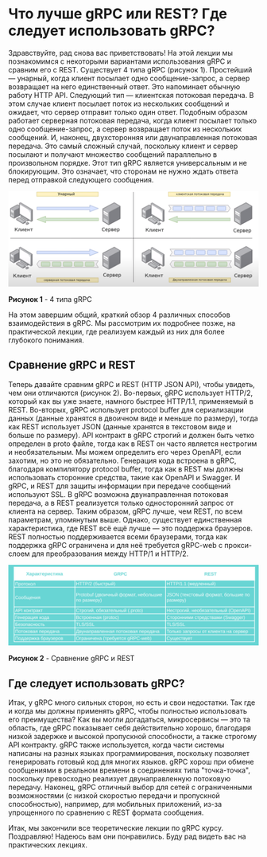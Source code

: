 # Что лучше gRPC или REST? Где следует использовать gRPC?
Здравствуйте, рад снова вас приветствовать! На этой лекции мы познакомимся с 
некоторыми вариантами использования gRPC и сравним его с REST. Существует 4 
типа gRPC (рисунок 1). Простейший — унарный, когда клиент посылает одно 
сообщение-запрос, а сервер возвращает на него единственный ответ. Это 
напоминает обычную работу HTTP API. Следующий тип — клиентская потоковая 
передача. В этом случае клиент посылает поток из нескольких сообщений и 
ожидает, что сервер отправит только один ответ. Подобным образом работает 
серверная потоковая передача, когда клиент посылает только одно 
сообщение-запрос, а сервер возвращает поток из нескольких сообщений. И, 
наконец, двухсторонняя или двунаправленная потоковая передача. Это самый 
сложный случай, поскольку клиент и сервер посылают и получают множество 
сообщений параллельно в произвольном порядке. Этот тип gRPC является 
универсальным и не блокирующим. Это означает, что сторонам не нужно ждать 
ответа перед отправкой следующего сообщения.

![4_types_of_gRPC](images/lecture5/4_types_of_gRPC_rus.png)

**Рисунок 1** - 4 типа gRPC

На этом завершим общий, краткий обзор 4 различных способов взаимодействия в
gRPC. Мы рассмотрим их подробнее позже, на практической лекции, где реализуем
каждый из них для более глубокого понимания.
## Сравнение gRPC и REST
Теперь давайте сравним gRPC и REST (HTTP JSON API), чтобы увидеть, чем они 
отличаются (рисунок 2). Во-первых, gRPC использует HTTP/2, который как вы уже 
знаете, намного быстрее HTTP/1.1, применяемый в REST. Во-вторых, gRPC 
использует protocol buffer для сериализации данных (данные хранятся в двоичном 
виде и меньше по размеру), тогда как REST использует JSON (данные хранятся в 
текстовом виде и больше по размеру). API контракт в gRPC строгий и должен быть 
четко определен в proto файле, тогда как в REST он часто является нестрогим и 
необязательным. Мы можем определить его через OpenAPI, если захотим, но это не
обязательно. Генерация кода встроена в gRPC, благодаря компилятору protocol 
buffer, тогда как в REST мы должны использовать сторонние средства, такие как
OpenAPI и Swagger. И gRPC, и REST для защиты информации при передаче сообщений
используют SSL. В gRPC возможна двунаправленная потоковая передача, а в REST 
реализуется только односторонний запрос от клиента на сервер. Таким образом,
gRPC лучше, чем REST, по всем параметрам, упомянутым выше. Однако, существует 
единственная характеристика, где REST всё ещё лучше — это поддержка браузеров.
REST полностью поддерживается всеми браузерами, тогда как поддержка gRPC 
ограничена и для неё требуется gRPC-web с прокси-слоем для преобразования между
HTTP/1 и HTTP/2.

![Сравнение-gRPC-и-REST](images/lecture5/gRPC_vs_REST_rus.png)

**Рисунок 2** - Сравнение gRPC и REST
## Где следует использовать gRPC?
Итак, у gRPC много сильных сторон, но есть и свои недостатки. Так где
и когда мы должны применять gRPC, чтобы полностью использовать его 
преимущества? Как вы могли догадаться, микросервисы — это та область, где gRPC
показывает себя действительно хорошо, благодаря низкой задержке и высокой 
пропускной способности, а также строгому API контракту. gRPC также 
используется, когда части системы написаны на разных языках программирования, 
поскольку позволяет генерировать готовый код для многих языков. gRPC хорош при
обмене сообщениями в реальном времени в соединениях типа "точка-точка", 
поскольку превосходно реализует двунаправленную потоковую передачу. Наконец, 
gRPC отличный выбор для сетей с ограниченными возможностями (с низкой 
скоростью передачи и пропускной способностью), например, для мобильных 
приложений, из-за упрощенного по сравнению с REST формата сообщения.

Итак, мы закончили все теоретические лекции по gRPC курсу. Поздравляю! Надеюсь
вам они понравились. Буду рад видеть вас на практических лекциях.